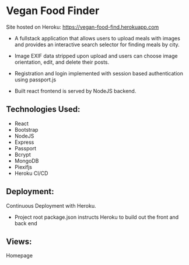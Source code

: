 # Vegan Food Finder

Site hosted on Heroku: https://vegan-food-find.herokuapp.com

- A fullstack application that allows users to upload meals with images and provides an interactive search selector for finding meals by city.

- Image EXIF data stripped upon upload and users can choose image orientation, edit, and delete their posts.

- Registration and login implemented with session based authentication using passport.js

- Built react frontend is served by NodeJS backend.

## Technologies Used:

- React
- Bootstrap
- NodeJS
- Express
- Passport
- Bcrypt
- MongoDB
- Piexifjs
- Heroku CI/CD

## Deployment:

Continuous Deployment with Heroku.
- Project root package.json instructs Heroku to build out the front and back end

## Views:

Homepage

